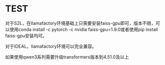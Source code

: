 # TEST
对于S2L，在llamafactory环境基础上只需要安装faiss-gpu即可，版本不限，可以使用conda install -c pytorch -c nvidia faiss-gpu=1.9.0或者使用pip install faiss-gpu安装均可。

对于IDEAL，llamafactory环境可以完全兼容。

如果使用qwen3系列需要升级transformers版本到4.51.0及以上
